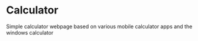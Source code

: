 # Calculator
Simple calculator webpage based on various mobile calculator apps and the windows calculator
